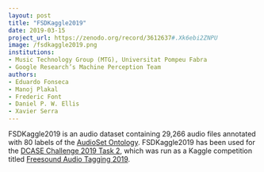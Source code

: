 ```yaml
---
layout: post
title: "FSDKaggle2019"
date: 2019-03-15
project_url: https://zenodo.org/record/3612637#.Xk6ebi2ZNPU
image: /fsdkaggle2019.png
institutions:
- Music Technology Group (MTG), Universitat Pompeu Fabra
- Google Research’s Machine Perception Team
authors: 
- Eduardo Fonseca
- Manoj Plakal
- Frederic Font
- Daniel P. W. Ellis
- Xavier Serra
---
```


FSDKaggle2019 is an audio dataset containing 29,266 audio files annotated with 80 labels of the [AudioSet Ontology](https://research.google.com/audioset////////ontology/index.html). FSDKaggle2019 has been used for the [DCASE Challenge 2019 Task 2](http://dcase.community/challenge2019/task-audio-tagging), which was run as a Kaggle competition titled [Freesound Audio Tagging 2019](https://www.kaggle.com/c/freesound-audio-tagging-2019).
